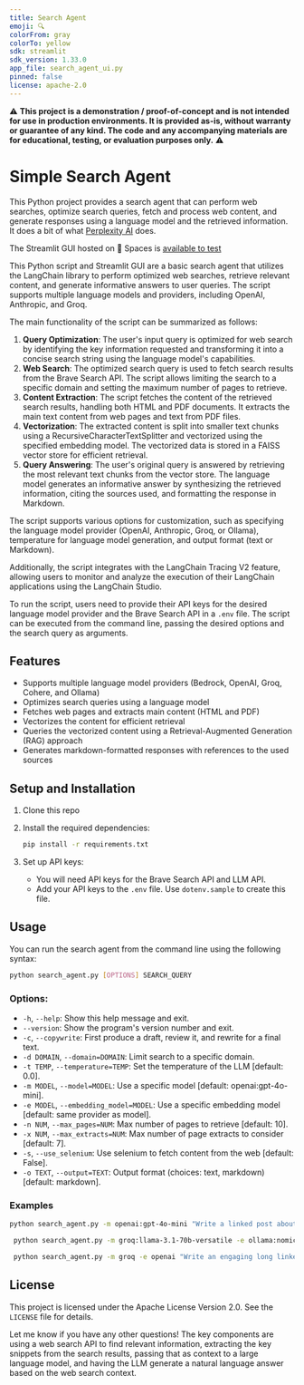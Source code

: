 ```yaml
---
title: Search Agent
emoji: 🔍
colorFrom: gray
colorTo: yellow
sdk: streamlit
sdk_version: 1.33.0
app_file: search_agent_ui.py
pinned: false
license: apache-2.0
---
```


⚠️ **This project is a demonstration / proof-of-concept and is not intended for use in production environments. It is provided as-is, without warranty or guarantee of any kind. The code and any accompanying materials are for educational, testing, or evaluation purposes only.** ⚠️

# Simple Search Agent

This Python project provides a search agent that can perform web searches, optimize search queries, fetch and process web content, and generate responses using a language model and the retrieved information. It does a bit of what [Perplexity AI](https://www.perplexity.ai/) does.

The Streamlit GUI hosted on 🤗 Spaces is [available to test](https://huggingface.co/spaces/CyranoB/search_agent)

This Python script and Streamlit GUI are a basic search agent that utilizes the LangChain library to perform optimized web searches, retrieve relevant content, and generate informative answers to user queries. The script supports multiple language models and providers, including OpenAI, Anthropic, and Groq.

The main functionality of the script can be summarized as follows:

1. **Query Optimization**: The user's input query is optimized for web search by identifying the key information requested and transforming it into a concise search string using the language model's capabilities.
2. **Web Search**: The optimized search query is used to fetch search results from the Brave Search API. The script allows limiting the search to a specific domain and setting the maximum number of pages to retrieve.
3. **Content Extraction**: The script fetches the content of the retrieved search results, handling both HTML and PDF documents. It extracts the main text content from web pages and text from PDF files.
4. **Vectorization**: The extracted content is split into smaller text chunks using a RecursiveCharacterTextSplitter and vectorized using the specified embedding model. The vectorized data is stored in a FAISS vector store for efficient retrieval.
5. **Query Answering**: The user's original query is answered by retrieving the most relevant text chunks from the vector store. The language model generates an informative answer by synthesizing the retrieved information, citing the sources used, and formatting the response in Markdown.

The script supports various options for customization, such as specifying the language model provider (OpenAI, Anthropic, Groq, or Ollama), temperature for language model generation, and output format (text or Markdown).

Additionally, the script integrates with the LangChain Tracing V2 feature, allowing users to monitor and analyze the execution of their LangChain applications using the LangChain Studio.

To run the script, users need to provide their API keys for the desired language model provider and the Brave Search API in a `.env` file. The script can be executed from the command line, passing the desired options and the search query as arguments.

## Features

- Supports multiple language model providers (Bedrock, OpenAI, Groq, Cohere, and Ollama)
- Optimizes search queries using a language model
- Fetches web pages and extracts main content (HTML and PDF)
- Vectorizes the content for efficient retrieval
- Queries the vectorized content using a Retrieval-Augmented Generation (RAG) approach
- Generates markdown-formatted responses with references to the used sources

## Setup and Installation

1. Clone this repo
2. Install the required dependencies:

   ```bash
   pip install -r requirements.txt
   ```

3. Set up API keys:

   - You will need API keys for the Brave Search API and LLM API.
   - Add your API keys to the `.env` file. Use `dotenv.sample` to create this file.

## Usage

You can run the search agent from the command line using the following syntax:

```bash
python search_agent.py [OPTIONS] SEARCH_QUERY
```

### Options:

- `-h`, `--help`: Show this help message and exit.
- `--version`: Show the program's version number and exit.
- `-c`, `--copywrite`: First produce a draft, review it, and rewrite for a final text.
- `-d DOMAIN`, `--domain=DOMAIN`: Limit search to a specific domain.
- `-t TEMP`, `--temperature=TEMP`: Set the temperature of the LLM [default: 0.0].
- `-m MODEL`, `--model=MODEL`: Use a specific model [default: openai:gpt-4o-mini].
- `-e MODEL`, `--embedding_model=MODEL`: Use a specific embedding model [default: same provider as model].
- `-n NUM`, `--max_pages=NUM`: Max number of pages to retrieve [default: 10].
- `-x NUM`, `--max_extracts=NUM`: Max number of page extracts to consider [default: 7].
- `-s`, `--use_selenium`: Use selenium to fetch content from the web [default: False].
- `-o TEXT`, `--output=TEXT`: Output format (choices: text, markdown) [default: markdown].

### Examples

```bash
python search_agent.py -m openai:gpt-4o-mini "Write a linked post about the current state of M&A for startups. Write in the style of Russ from Silicon Valley TV show."
```

```bash
 python search_agent.py -m groq:llama-3.1-70b-versatile -e ollama:nomic-embed-text:latest -t 0.7 -n 20 -x 15  "Write a linked post about the state of M&A for startups in 2024. Write in the style of Russ from TV show Silicon Valley" -s   
```

```bash
 python search_agent.py -m groq -e openai "Write an engaging long linked post about the state of M&A for startups in 2024"
```

## License

This project is licensed under the Apache License Version 2.0. See the `LICENSE` file for details.

Let me know if you have any other questions! The key components are using a web search API to find relevant information, extracting the key snippets from the search results, passing that as context to a large language model, and having the LLM generate a natural language answer based on the web search context.